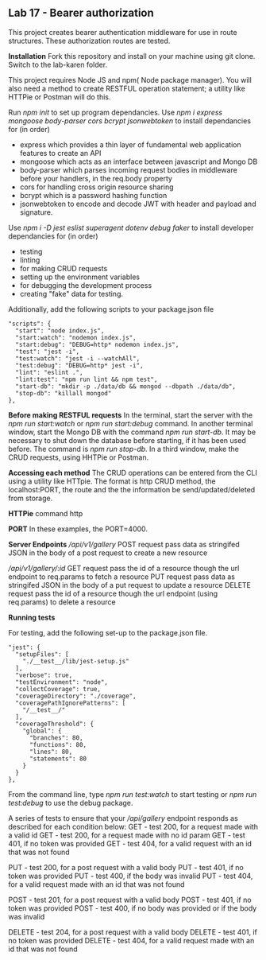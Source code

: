 ## Lab 17 - Bearer authorization

This project creates bearer authentication middleware for use in route structures.  These authorization routes are tested.

**Installation**
Fork this repository and install on your machine using git clone. Switch to the lab-karen folder.

This project requires Node JS and npm( Node package manager). You will also need a method to create RESTFUL operation statement; a utility like HTTPie or Postman will do this.

Run *npm init* to set up program dependancies. Use *npm i express mongoose body-parser cors bcrypt jsonwebtoken* to install dependancies for (in order)
- express which provides a thin layer of fundamental web application features to create an API
- mongoose which acts as an interface between javascript and Mongo DB
- body-parser which parses incoming request bodies in middleware before your handlers, in the req.body property
- cors for handling cross origin resource sharing
- bcrypt which is a password hashing function
- jsonwebtoken to encode and decode JWT with header and payload and signature.


Use *npm i -D jest eslist superagent dotenv debug faker* to install developer dependancies for (in order)
- testing
- linting
- for making CRUD requests
- setting up the environment variables
- for debugging the development process
- creating "fake" data for testing.

Additionally, add the following scripts to your package.json file
```
"scripts": {
  "start": "node index.js",
  "start:watch": "nodemon index.js",
  "start:debug": "DEBUG=http* nodemon index.js",
  "test": "jest -i",
  "test:watch": "jest -i --watchAll",
  "test:debug": "DEBUG=http* jest -i",
  "lint": "eslint .",
  "lint:test": "npm run lint && npm test",
  "start-db": "mkdir -p ./data/db && mongod --dbpath ./data/db",
  "stop-db": "killall mongod"
},
```

**Before making RESTFUL requests**
In the terminal, start the server with the *npm run start:watch* or *npm run start:debug* command. In another terminal window, start the Mongo DB with the command *npm run start-db*.  It may be necessary to shut down the database before starting, if it has been used before.  The command is *npm run stop-db*. In a third window, make the CRUD requests, using HHTPie or Postman.

**Accessing each method**
The CRUD operations can be entered from the CLI using a utility like HTTpie. The format is http CRUD method, the localhost:PORT, the route and the the information be send/updated/deleted from storage.

__HTTPie__ command http

__PORT__ In these examples, the PORT=4000.

__Server Endpoints__
*/api/v1/gallery*
POST request
pass data as stringifed JSON in the body of a post request to create a new resource

*/api/v1/gallery/:id*
GET request
pass the id of a resource though the url endpoint to req.params to fetch a resource
PUT request
pass data as stringifed JSON in the body of a put request to update a resource
DELETE request
pass the id of a resource though the url endpoint (using req.params) to delete a resource


**Running tests**

For testing, add the following set-up to the package.json file.
```
"jest": {
  "setupFiles": [
    "./__test__/lib/jest-setup.js"
  ],
  "verbose": true,
  "testEnvironment": "node",
  "collectCoverage": true,
  "coverageDirectory": "./coverage",
  "coveragePathIgnorePatterns": [
    "/__test__/"
  ],
  "coverageThreshold": {
    "global": {
      "branches": 80,
      "functions": 80,
      "lines": 80,
      "statements": 80
    }
  }
},
```
From the command line, type *npm run test:watch* to start testing or *npm run test:debug* to use the debug package.

A series of tests to ensure that your */api/gallery* endpoint responds as described for each condition below:
GET - test 200, for a request made with a valid id
GET - test 200, for a request made with no id param
GET - test 401, if no token was provided
GET - test 404, for a valid request with an id that was not found

PUT - test 200, for a post request with a valid body
PUT - test 401, if no token was provided
PUT - test 400, if the body was invalid
PUT - test 404, for a valid request made with an id that was not found

POST - test 201, for a post request with a valid body
POST - test 401, if no token was provided
POST - test 400, if no body was provided or if the body was invalid

DELETE - test 204, for a post request with a valid body
DELETE - test 401, if no token was provided
DELETE - test 404, for a valid request made with an id that was not found
